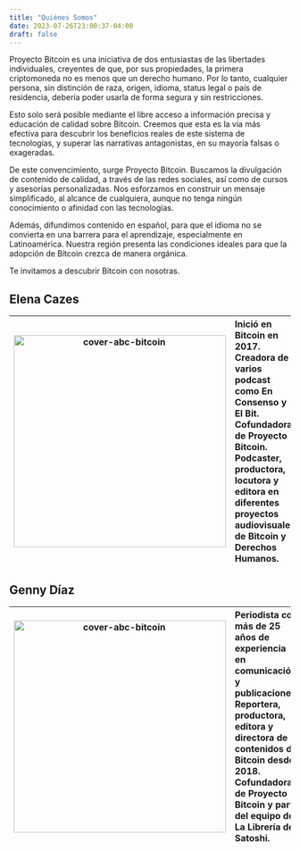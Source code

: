 ```yaml
---
title: "Quiénes Somos"
date: 2023-07-26T23:00:37-04:00
draft: false
---
```


Proyecto Bitcoin es una iniciativa de dos entusiastas de las libertades individuales, creyentes de que, por sus propiedades, la primera criptomoneda no es menos que un derecho humano. Por lo tanto, cualquier persona, sin distinción de raza, origen, idioma, status legal o país de residencia, debería poder usarla de forma segura y sin restricciones.

Esto solo será posible mediante el libre acceso a información precisa y educación de calidad sobre Bitcoin. Creemos que esta es la vía más efectiva para descubrir los beneficios reales de este sistema de tecnologías, y superar las narrativas antagonistas, en su mayoría falsas o exageradas.

De este convencimiento, surge Proyecto Bitcoin. Buscamos la divulgación de contenido de calidad, a través de las redes sociales, así como de cursos y asesorías personalizadas. Nos esforzamos en construir un mensaje simplificado, al alcance de cualquiera, aunque no tenga ningún conocimiento o afinidad con las tecnologías.

Además, difundimos contenido en español, para que el idioma no se convierta en una barrera para el aprendizaje, especialmente en Latinoamérica. Nuestra región presenta las condiciones ideales para que la adopción de Bitcoin crezca de manera orgánica.

Te invitamos a descubrir Bitcoin con nosotras.

## Elena Cazes 
| <img src="/images/Elena-Cazes.png" alt="cover-abc-bitcoin" width="380px"> | Inició en Bitcoin en 2017. Creadora de varios podcast como En Consenso y El Bit. Cofundadora de Proyecto Bitcoin. Podcaster, productora, locutora y editora en diferentes proyectos audiovisuales de Bitcoin y Derechos Humanos. |
| :-------------: | :-------------- |

## Genny Díaz
| <img src="/images/foto-CV-9.png" alt="cover-abc-bitcoin" width="380px"> | Periodista con más de 25 años de experiencia en comunicación y publicaciones. Reportera, productora, editora y directora de contenidos de Bitcoin desde 2018. Cofundadora de Proyecto Bitcoin y parte del equipo de La Librería de Satoshi. |
| :-------------: | :-------------- |
